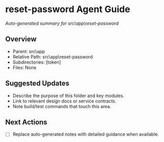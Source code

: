 ﻿# reset-password Agent Guide
*Auto-generated summary for src\app\reset-password*

## Overview
- Parent: src\app
- Relative Path: src\app\reset-password
- Subdirectories: [token]
- Files: None

## Suggested Updates
- Describe the purpose of this folder and key modules.
- Link to relevant design docs or service contracts.
- Note build/test commands that touch this area.

## Next Actions
- [ ] Replace auto-generated notes with detailed guidance when available.

